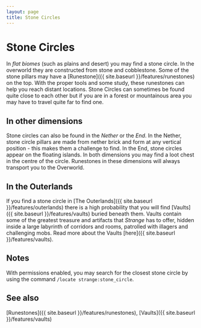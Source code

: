 ```yaml
---
layout: page
title: Stone Circles
---
```


# Stone Circles

In *flat biomes* (such as plains and desert) you may find a stone circle.  In the overworld they are constructed from stone and cobblestone.  Some of the stone pillars may have a [Runestone]({{ site.baseurl }}/features/runestones) on the top.  With the proper tools and some study, these runestones can help you reach distant locations.  Stone Circles can sometimes be found quite close to each other but if you are in a forest or mountainous area you may have to travel quite far to find one.

## In other dimensions

Stone circles can also be found in the *Nether* or the *End*.  In the Nether, stone circle pillars are made from nether brick and form at any vertical position - this makes them a challenge to find.  In the End, stone circles appear on the floating islands.  In both dimensions you may find a loot chest in the centre of the circle.  Runestones in these dimensions will always transport you to the Overworld.

## In the Outerlands

If you find a stone circle in [The Outerlands]({{ site.baseurl }}/features/outerlands) there is a high probability that you will find [Vaults]({{ site.baseurl }}/features/vaults) buried beneath them. Vaults  contain some of the greatest treasure and artifacts that *Strange* has to offer, hidden inside a large labyrinth of corridors and rooms, patrolled with illagers and challenging mobs.  Read more about the Vaults [here]({{ site.baseurl }}/features/vaults).

## Notes

With permissions enabled, you may search for the closest stone circle by using the command `/locate strange:stone_circle`.

## See also

[Runestones]({{ site.baseurl }}/features/runestones), [Vaults]({{ site.baseurl }}/features/vaults)
